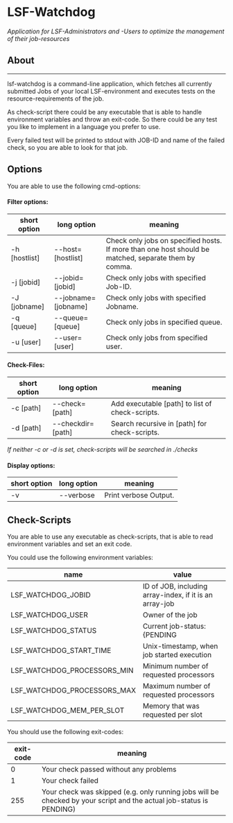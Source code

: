# LSF-Watchdog
*Application for LSF-Administrators and -Users to optimize the management of their job-resources* 

## About
-------
lsf-watchdog is a command-line application, which fetches all currently submitted Jobs of your local LSF-environment and executes tests on the resource-requirements of the job.

As check-script there could be any executable that is able to handle environment variables and throw an exit-code. So there could be any test you like to implement in a language you prefer to use.

Every failed test will be printed to stdout with JOB-ID and name of the failed check, so you are able to look for that job.


## Options
You are able to use the following cmd-options:

#### Filter options:

| short option  | long option   | meaning |
| ------------- | ------------- | ------- |
| -h [hostlist] | --host=[hostlist] | Check only jobs on specified hosts. If more than one host should be matched, separate them by comma. |
| -j [jobid] | --jobid=[jobid] | Check only jobs with specified Job-ID. |
| -J [jobname] | --jobname=[jobname] | Check only jobs with specified Jobname. |
| -q [queue] | --queue=[queue] | Check only jobs in specified queue. |
| -u [user] | --user=[user] | Check only jobs from specified user. |

#### Check-Files:

| short option  | long option   | meaning |
| ------------- | ------------- | ------- |
| -c [path] | --check=[path] | Add executable [path] to list of check-scripts. |
| -d [path] | --checkdir=[path] | Search recursive in [path] for check-scripts. |
*If neither -c or -d is set, check-scripts will be searched in ./checks*

#### Display options:

| short option  | long option   | meaning |
| ------------- | ------------- | ------- |
| -v | --verbose | Print verbose Output. |



## Check-Scripts
You are able to use any executable as check-scripts, that is able to read environment variables and set an exit code.

You could use the following environment variables:

| name  | value |
| ------------- | ------------- |
| LSF_WATCHDOG_JOBID | ID of JOB, including array-index, if it is an array-job |
| LSF_WATCHDOG_USER | Owner of the job |
| LSF_WATCHDOG_STATUS | Current job-status: {PENDING|RUNNING} |
| LSF_WATCHDOG_START_TIME | Unix-timestamp, when job started execution |
| LSF_WATCHDOG_PROCESSORS_MIN | Minimum number of requested processors |
| LSF_WATCHDOG_PROCESSORS_MAX | Maximum number of requested processors |
| LSF_WATCHDOG_MEM_PER_SLOT | Memory that was requested per slot |


You should use the following exit-codes:

| exit-code  | meaning |
| ---------- | ------- |
| 0 | Your check passed without any problems |
| 1 | Your check failed |
| 255 | Your check was skipped (e.g. only running jobs will be checked by your script and the actual job-status is PENDING) |
